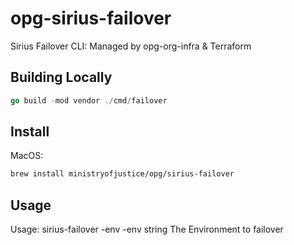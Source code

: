 # opg-sirius-failover
Sirius Failover CLI: Managed by opg-org-infra &amp; Terraform

## Building Locally

```go
go build -mod vendor ./cmd/failover
```

## Install 

MacOS:

```bash
brew install ministryofjustice/opg/sirius-failover
```

## Usage

Usage: sirius-failover -env <ENVIRONMENT>
  -env string
    	The Environment to failover
